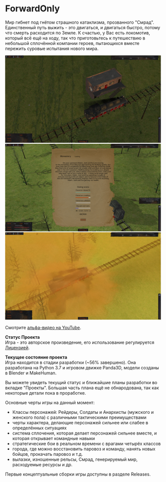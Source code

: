 # ForwardOnly

Мир гибнет под гнётом страшного катаклизма, прозванного "Смрад". Единственный путь выжить - это двигаться, и двигаться быстро, потому что смерть расходится по Земле. К счастью, у Вас есть локомотив, который всё ещё на ходу, так что приготовьтесь к путешествию в небольшой сплочённой компании героев, пытающихся вместе пережить суровые испытания нового мира.

![image](https://github.com/IlyaFaer/ForwardOnlyGame/blob/master/preview/screenshot1.png?raw=true)
![image](https://github.com/IlyaFaer/ForwardOnlyGame/blob/master/preview/screenshot2.png?raw=true)
![image](https://github.com/IlyaFaer/ForwardOnlyGame/blob/master/preview/screenshot3.png?raw=true)

Смотрите [альфа-видео на YouTube](https://www.youtube.com/watch?v=RKOVbCejowc).

**Статус Проекта**  
Игра - это авторское произведение, его использование регулируется [Лицензией](https://github.com/IlyaFaer/ForwardOnlyGame/blob/master/LICENSE.md).

**Текущее состояние проекта**  
Игра находится в стадии разработки (~56% завершено). Она разработана на Python 3.7 и игровом движке Panda3D, модели созданы в Blender и MakeHuman.

Вы можете увидеть текущий статус и ближайшие планы разработки во вкладке "Проекты". Большая часть плана ещё не обнародована, так как некоторые детали пока в проработке.

Основные черты игры на данный момент:
- Классы персонажей: Рейдеры, Солдаты и Анархисты (мужского и женского пола) с различными тактическими преимуществами
- черты характера, делающие персонажей сильнее или слабее в определённых ситуациях
- система сплочения, которая делает персонажей сильнее вместе, и которая открывает командные навыки
- стратегические бои в реальном времени с врагами четырёх классов
- города, где можно восстановить паровоз и команду, нанять новых бойцов, прокачать паровоз и т.д.
- вылазки, изношенные рельсы, Смрад, генерируемый мир, расходуемые ресурсы и др.

Первые концептуальные сборки игры доступны в разделе Releases.

